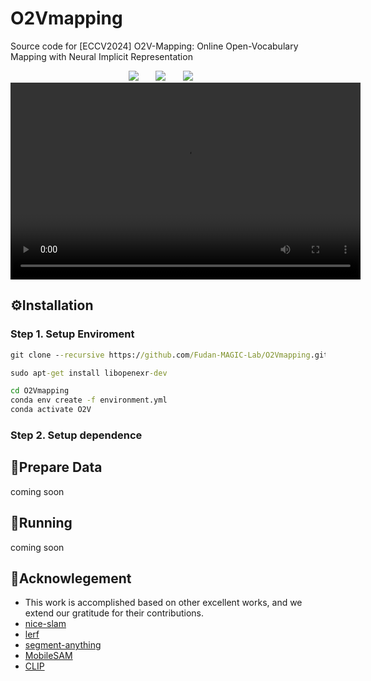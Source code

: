 # O2Vmapping
Source code for [ECCV2024] O2V-Mapping: Online Open-Vocabulary Mapping with Neural Implicit Representation



<div align="center">
    <a href='https://arxiv.org/abs/2404.06836'><img src='https://img.shields.io/badge/arXiv-2404.06836-b31b1b.svg'></a> &nbsp;&nbsp;&nbsp;&nbsp;&nbsp;
 <a href='https://github.com/Fudan-MAGIC-Lab/O2Vmapping'><img src='https://img.shields.io/badge/Github-Code-blue'></a> &nbsp;&nbsp;&nbsp;&nbsp;&nbsp;
<a href='https://www.youtube.com/watch?v=zWirggX_hiA&t=5s'><img src='https://img.shields.io/badge/Youtube-Video-red'></a> &nbsp;&nbsp;&nbsp;&nbsp;&nbsp;
</div>



<video width="560" height="315" controls>
  <source src="./semantic_search.mp4" type="video/mp4">
</video>




## ⚙️Installation
### Step 1. Setup Enviroment

```cmd
git clone --recursive https://github.com/Fudan-MAGIC-Lab/O2Vmapping.git

sudo apt-get install libopenexr-dev

cd O2Vmapping
conda env create -f environment.yml
conda activate O2V
```

### Step 2. Setup dependence






## 📂Prepare Data
coming soon


## 🏃Running
coming soon







## 🙇‍Acknowlegement

- This work is accomplished based on other excellent works, and we extend our gratitude for their contributions.
- [nice-slam](https://github.com/cvg/nice-slam)
- [lerf](https://github.com/kerrj/lerf)
- [segment-anything](https://github.com/facebookresearch/segment-anything)
- [MobileSAM](https://github.com/ChaoningZhang/MobileSAM)
- [CLIP](https://github.com/openai/CLIP)
